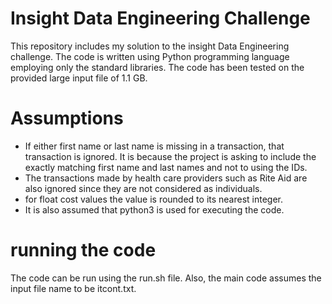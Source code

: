 # Insight Data Engineering Challenge

This repository includes my solution to the insight Data Engineering challenge. The code is written using Python programming language employing only the standard libraries. The code has been tested on the provided large input file of 1.1 GB. 

# Assumptions

* If either first name or last name is missing in a transaction, that transaction is ignored. It is because the project is asking to include the exactly matching first name and last names and not to using the IDs.
* The transactions made by health care providers such as Rite Aid are also ignored since they are not considered as individuals.
* for float cost values the value is rounded to its nearest integer.
* It is also assumed that python3 is used for executing the code. 

# running the code

The code can be run using the run.sh file. Also, the main code assumes the input file name to be itcont.txt.

